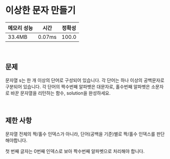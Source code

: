 # 이상한 문자 만들기

| 메모리 성능 | 시간 | 정확성 |
| ---- | ---- | ---- |
| 33.4MB | 0.07ms | 100.0 |

<br />

## 문제

문자열 s는 한 개 이상의 단어로 구성되어 있습니다. 각 단어는 하나 이상의 공백문자로 구분되어 있습니다. 각 단어의 짝수번째 알파벳은 대문자로, 홀수번째 알파벳은 소문자로 바꾼 문자열을 리턴하는 함수, solution을 완성하세요.

<br />

## 제한 사항
문자열 전체의 짝/홀수 인덱스가 아니라, 단어(공백을 기준)별로 짝/홀수 인덱스를 판단해야합니다.

첫 번째 글자는 0번째 인덱스로 보아 짝수번째 알파벳으로 처리해야 합니다.